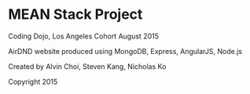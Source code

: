 # MEAN Stack Project

Coding Dojo, Los Angeles Cohort August 2015

AirDND website produced using MongoDB, Express, AngularJS, Node.js

Created by Alvin Choi, Steven Kang, Nicholas Ko

Copyright 2015
